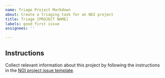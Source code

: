```yaml
---
name: Triage Project Markdown
about: Create a triaging task for an NGI project
title: Triage [PROJECT NAME]
labels: good first issue
assignees: ''

---
```


## Instructions

Collect relevant information about this project by following the instructions in the [NGI project issue template](https://github.com/ngi-nix/ngipkgs/issues/new?template=project-triaging.yaml).
